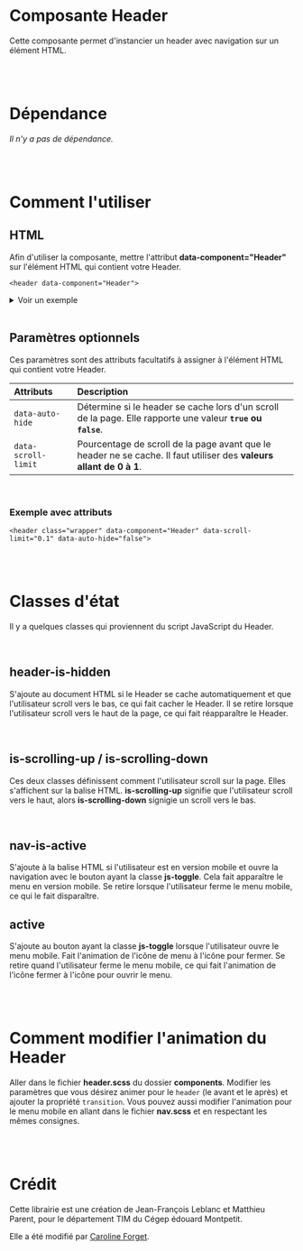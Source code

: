 # Composante Header

Cette composante permet d'instancier un header avec navigation sur un élément HTML.

<br><br>

# Dépendance

_Il n'y a pas de dépendance._

<br><br>

# Comment l'utiliser

## **HTML**

Afin d'utiliser la composante, mettre l'attribut **data-component="Header"** sur l'élément HTML qui contient votre Header.

```
<header data-component="Header">
```

<details>
<summary>Voir un exemple</summary>

```
<!-- Conteneur du Header -->
<header data-component="Header">
    <div class="nav">
        <!-- Navigation -->
        <nav class="nav-primary">
            <ul>
                <li>
                    <a href="#" class="nav-primary__item">Lien 1</a>
                </li>
                <li>
                    <a href="#" class="nav-primary__item">Lien 2</a>
                </li>
                <!-- Autres lien de navigation -->
            </ul>
        </nav>
    </div>

    <!-- Bouton pour la version mobile -->
    <div class="button">
        <button class="header__toggle js-toggle">
            <span></span>
            <span></span>
            <span></span>
        </button>
    </div>
</header>
```

</details>

<br>

## **Paramètres optionnels**

Ces paramètres sont des attributs facultatifs à assigner à l'élément HTML qui contient votre Header.

| Attributs           | Description                                                                                                         |
| :------------------ | :------------------------------------------------------------------------------------------------------------------ |
| `data-auto-hide`    | Détermine si le header se cache lors d'un scroll de la page. Elle rapporte une valeur **`true` ou `false`**.        |
| `data-scroll-limit` | Pourcentage de scroll de la page avant que le header ne se cache. Il faut utiliser des **valeurs allant de 0 à 1**. |

<br>

### **Exemple avec attributs**

```
<header class="wrapper" data-component="Header" data-scroll-limit="0.1" data-auto-hide="false">
```

<br><br>

# Classes d'état

Il y a quelques classes qui proviennent du script JavaScript du Header.

<br>

## **header-is-hidden**

S'ajoute au document HTML si le Header se cache automatiquement et que l'utilisateur scroll vers le bas, ce qui fait cacher le Header. Il se retire lorsque l'utilisateur scroll vers le haut de la page, ce qui fait réapparaître le Header.

<br>

## **is-scrolling-up / is-scrolling-down**

Ces deux classes définissent comment l'utilisateur scroll sur la page. Elles s'affichent sur la balise HTML. **is-scrolling-up** signifie que l'utilisateur scroll vers le haut, alors **is-scrolling-down** signigie un scroll vers le bas.

<br>

## **nav-is-active**

S'ajoute à la balise HTML si l'utilisateur est en version mobile et ouvre la navigation avec le bouton ayant la classe **js-toggle**. Cela fait apparaître le menu en version mobile. Se retire lorsque l'utilisateur ferme le menu mobile, ce qui le fait disparaître.

## **active**

S'ajoute au bouton ayant la classe **js-toggle** lorsque l'utilisateur ouvre le menu mobile. Fait l'animation de l'icône de menu à l'icône pour fermer. Se retire quand l'utilisateur ferme le menu mobile, ce qui fait l'animation de l'icône fermer à l'icône pour ouvrir le menu.

<br><br>

# Comment modifier l'animation du Header

Aller dans le fichier **header.scss** du dossier **components**. Modifier les paramètres que vous désirez animer pour le `header` (le avant et le après) et ajouter la propriété `transition`. Vous pouvez aussi modifier l'animation pour le menu mobile en allant dans le fichier **nav.scss** et en respectant les mêmes consignes.

<br><br>

# Crédit

Cette librairie est une création de Jean-François Leblanc et Matthieu Parent, pour le département TIM du Cégep édouard Montpetit.

Elle a été modifié par [Caroline Forget](http://cforget.dectim.ca/).
